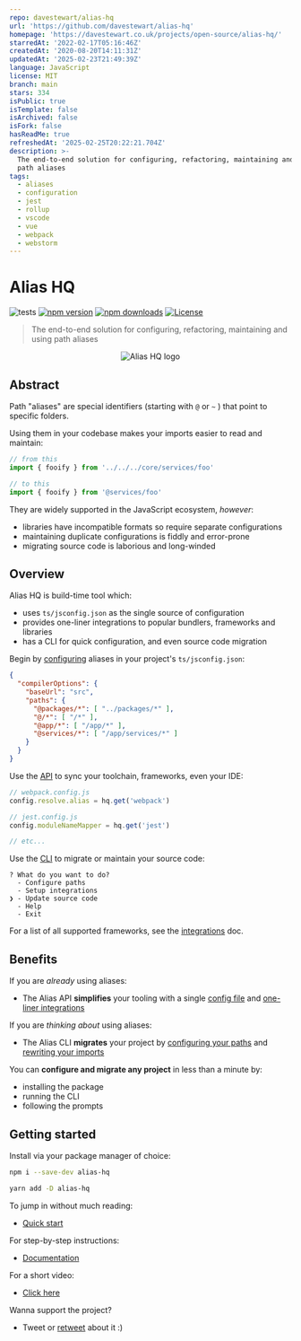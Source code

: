 ```yaml
---
repo: davestewart/alias-hq
url: 'https://github.com/davestewart/alias-hq'
homepage: 'https://davestewart.co.uk/projects/open-source/alias-hq/'
starredAt: '2022-02-17T05:16:46Z'
createdAt: '2020-08-20T14:11:31Z'
updatedAt: '2025-02-23T21:49:39Z'
language: JavaScript
license: MIT
branch: main
stars: 334
isPublic: true
isTemplate: false
isArchived: false
isFork: false
hasReadMe: true
refreshedAt: '2025-02-25T20:22:21.704Z'
description: >-
  The end-to-end solution for configuring, refactoring, maintaining and using
  path aliases
tags:
  - aliases
  - configuration
  - jest
  - rollup
  - vscode
  - vue
  - webpack
  - webstorm
---
```


# Alias HQ 

![tests][tests]
[![npm version][npm-version-src]][npm-version-href]
[![npm downloads][npm-downloads-src]][npm-downloads-href]
[![License][license-src]][license-href]

> The end-to-end solution for configuring, refactoring, maintaining and using path aliases

<p align="center">
  <img src="https://raw.githubusercontent.com/davestewart/alias-hq/master/docs/assets/logo.png" alt="Alias HQ logo">
</p>

## Abstract

Path "aliases" are special identifiers (starting with `@` or `~` ) that point to specific folders.

Using them in your codebase makes your imports easier to read and maintain:

```js
// from this
import { fooify } from '../../../core/services/foo' 

// to this
import { fooify } from '@services/foo' 
```

They are widely supported in the JavaScript ecosystem, *however*:

- libraries have incompatible formats so require separate configurations  
- maintaining duplicate configurations is fiddly and error-prone 
- migrating source code is laborious and long-winded

## Overview

Alias HQ is build-time tool which:

- uses `ts/jsconfig.json` as the single source of configuration 
- provides one-liner integrations to popular bundlers, frameworks and libraries
- has a CLI for quick configuration, and even source code migration

Begin by [configuring](./docs/cli/paths.md) aliases in your project's `ts/jsconfig.json`:

```json
{
  "compilerOptions": {
    "baseUrl": "src",
    "paths": {
      "@packages/*": [ "../packages/*" ],
      "@/*": [ "/*" ],
      "@app/*": [ "/app/*" ],
      "@services/*": [ "/app/services/*" ]
    }
  }
}
```

Use the [API](./docs/api/api.md) to sync your toolchain, frameworks, even your IDE:

```js
// webpack.config.js
config.resolve.alias = hq.get('webpack')

// jest.config.js
config.moduleNameMapper = hq.get('jest')

// etc...
```
Use the [CLI](./docs/cli/cli.md) to migrate or maintain your source code:

```
? What do you want to do?
  - Configure paths
  - Setup integrations
❯ - Update source code
  - Help
  - Exit
```

For a list of all supported frameworks, see the [integrations](docs/integrations.md) doc.

## Benefits

If you are *already* using aliases:

- The Alias API **simplifies** your tooling with a single [config file](docs/cli/paths.md) and [one-liner integrations](docs/integrations.md)

If you are *thinking about* using aliases:

- The Alias CLI **migrates** your project by [configuring your paths](docs/cli/paths.md) and [rewriting your imports](docs/cli/source.md) 

You can **configure and migrate any project** in less than a minute by:

- installing the package
- running the CLI
- following the prompts

## Getting started

Install via your package manager of choice:

```bash
npm i --save-dev alias-hq
```

```bash
yarn add -D alias-hq
```

To jump in without much reading:

- [Quick start](docs/quick-start.md)

For step-by-step instructions:

- [Documentation](docs/README.md)

For a short video:

- [Click here](https://twitter.com/i/status/1298592287266611205)

Wanna support the project?

- Tweet or [retweet](https://twitter.com/dave_stewart/status/1297906829868109825) about it :)

<!-- Badges -->
[npm-version-src]: https://img.shields.io/npm/v/alias-hq/latest.svg?style=flat&colorA=18181B&colorB=2EBCDC
[npm-version-href]: https://npmjs.com/package/alias-hq

[npm-downloads-src]: https://img.shields.io/npm/dm/alias-hq.svg?style=flat&colorA=18181B&colorB=6F6A92
[npm-downloads-href]: https://npmjs.com/package/alias-hq

[license-src]: https://img.shields.io/npm/l/alias-hq.svg?style=flat&colorA=18181B&colorB=B41C64
[license-href]: https://npmjs.com/package/alias-hq

[tests]: https://github.com/davestewart/alias-hq/workflows/tests/badge.svg

